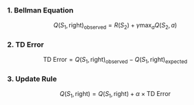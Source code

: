 
### 1. Bellman Equation



$$
Q(S_1, \text{right})_{\text{observed}} = R(S_2) + \gamma \max_{a} Q(S_2, a)
$$

### 2. TD Error

$$
\text{TD Error} = Q(S_1, \text{right})_{\text{observed}} - Q(S_1, \text{right})_{\text{expected}}
$$
### 3. Update Rule

$$
Q(S_1, \text{right}) = Q(S_1, \text{right}) + \alpha \times \text{TD Error}
$$

